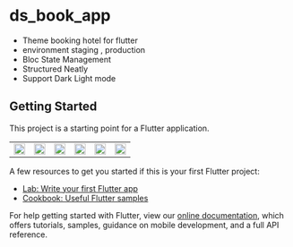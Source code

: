 # ds_book_app

  - Theme booking hotel for flutter
  - environment staging , production
  - Bloc State Management
  - Structured Neatly
  - Support Dark Light mode
  
## Getting Started

This project is a starting point for a Flutter application.



<table>
  <td>
    <img src="https://www.img.in.th/images/9f81650708ba8143d66a8a701381c17c.png" width="100%"/>
  </td>
   <td><img src="https://www.img.in.th/images/9f81650708ba8143d66a8a701381c17c.png" width="100%"/>
      </td>
    <td><img src="https://www.img.in.th/images/46b36e1a1e093dce3d6d0971487d16c2.png" width="100%"/>
      </td>
    <td><img src="https://www.img.in.th/images/810299de9022580fdb019eeef2043c42.png" width="100%"/>
      </td>
    <td><img src="https://www.img.in.th/images/b932e4a5baa8e75aa1072b793b9ed42c.png" width="100%"/>
      </td>
    <td><img src="https://www.img.in.th/images/b83e860c2a44b6ee61995d5a910cb3f6.png" width="100%"/>
      </td>
  </table>


A few resources to get you started if this is your first Flutter project:

- [Lab: Write your first Flutter app](https://flutter.dev/docs/get-started/codelab)
- [Cookbook: Useful Flutter samples](https://flutter.dev/docs/cookbook)

For help getting started with Flutter, view our
[online documentation](https://flutter.dev/docs), which offers tutorials,
samples, guidance on mobile development, and a full API reference.
